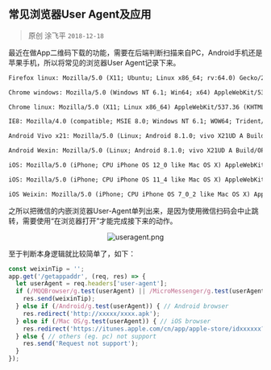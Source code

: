 ## 常见浏览器User Agent及应用

> 原创 涂飞平  `2018-12-18`

最近在做App二维码下载的功能，需要在后端判断扫描来自PC，Android手机还是苹果手机，所以将常见的浏览器User Agent记录下来。

~~~txt
Firefox linux: Mozilla/5.0 (X11; Ubuntu; Linux x86_64; rv:64.0) Gecko/20100101 Firefox/64.0
~~~

~~~txt
Chrome windows: Mozilla/5.0 (Windows NT 6.1; Win64; x64) AppleWebKit/537.36 (KHTML, like Gecko) Chrome/65.0.3325.181 Safari/537.36
~~~

~~~txt
Chrome linux: Mozilla/5.0 (X11; Linux x86_64) AppleWebKit/537.36 (KHTML, like Gecko) Ubuntu Chromium/71.0.3578.80 Chrome/71.0.3578.80 Safari/537.36
~~~

~~~txt
IE8: Mozilla/4.0 (compatible; MSIE 8.0; Windows NT 6.1; WOW64; Trident/4.0; SLCC2; .NET CLR 2.0.50727)
~~~

~~~txt
Android Vivo x21: Mozilla/5.0 (Linux; Android 8.1.0; vivo X21UD A Build/OPM1.171019.011; wv) AppleWebKit/537.36 (KHTML, like Gecko) Chrome/62.0.3202.84 Mobile Safari/537.36 VivoBrowser/5.6.3.2
~~~

~~~txt
Android Wexin: Mozilla/5.0 (Linux; Android 8.1.0; vivo X21UD A Build/OPM1.171019.011; wv) AppleWebKit/537.36 (KHTML, like Gecko) Version/4.0 Chrome/66.0.3359.126 MQQBrowser/6.2 TBS/044425 Mobile Safari/537.36 MMWEBID/3696 MicroMessenger/6.7.3.1360(0x2607033C) NetType/WIFI Language/zh_CN Process/tools
~~~

~~~txt
iOS: Mozilla/5.0 (iPhone; CPU iPhone OS 12_0 like Mac OS X) AppleWebKit/605.1.15 (KHTML, like Gecko) Version/12.0 Mobile/15E148 Safari/604.1
~~~

~~~txt
iOS: Mozilla/5.0 (iPhone; CPU iPhone OS 11_4 like Mac OS X) AppleWebKit/605.1.15 (KHTML, like Gecko) Version/11.0 Mobile/15E148 Safari/604.1
~~~

~~~txt
iOS Weixin: Mozilla/5.0 (iPhone; CPU iPhone OS 7_0_2 like Mac OS X) AppleWebKit/537.51.1 (KHTML, like Gecko) CriOS/30.0.1599.12 Mobile/11A501 Safari/8536.25 MicroMessenger/6.1.0
~~~

之所以把微信的内嵌浏览器User-Agent单列出来，是因为使用微信扫码会中止跳转，需要使用“在浏览器打开”才能完成接下来的动作。

<p style="text-align: center;"><img src="http://tufeiping/tufeiping.github.io/blob/master/assets/useragent.png?raw=true" alt="useragent.png"></p>

至于判断本身逻辑就比较简单了，如下：
~~~javascript
const weixinTip = '';
app.get('/getappaddr', (req, res) => {
  let userAgent = req.headers['user-agent'];
  if (/MQQBrowser/g.test(userAgent) || /MicroMessenger/g.test(userAgent)) { // open page with weixin
    res.send(weixinTip);
  } else if (/Android/g.test(userAgent)) { // Android browser
    res.redirect('http://xxxxx/xxxx.apk');
  } else if (/Mac OS/g.test(userAgent)) { // iOS browser
    res.redirect('https://itunes.apple.com/cn/app/apple-store/idxxxxxx?mt=8');
  } else { // others (eg. pc) not support
    res.send('Request not support');
  }
});
~~~